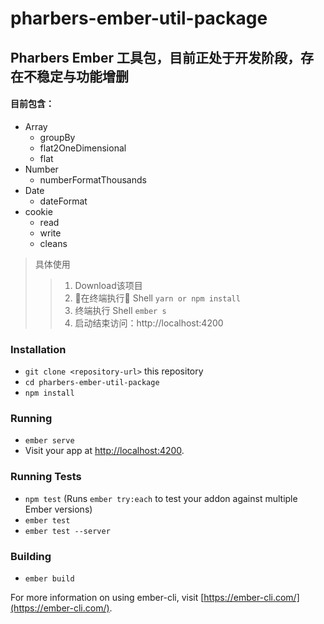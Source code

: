 # pharbers-ember-util-package

## Pharbers Ember 工具包，目前正处于开发阶段，存在不稳定与功能增删

#### 目前包含：
* Array
	* groupBy
	* flat2OneDimensional
	* flat
* Number
	* numberFormatThousands
* Date
	* dateFormat
* cookie
	* read
	* write
	* cleans

> 具体使用
>> 1. Download该项目
>> 2. 在终端执行 Shell `yarn or npm install`
>> 3. 终端执行 Shell `ember s`
>> 4. 启动结束访问：http://localhost:4200

### Installation

* `git clone <repository-url>` this repository
* `cd pharbers-ember-util-package`
* `npm install`

### Running

* `ember serve`
* Visit your app at [http://localhost:4200](http://localhost:4200).

### Running Tests

* `npm test` (Runs `ember try:each` to test your addon against multiple Ember versions)
* `ember test`
* `ember test --server`

### Building

* `ember build`

For more information on using ember-cli, visit [https://ember-cli.com/](https://ember-cli.com/).
